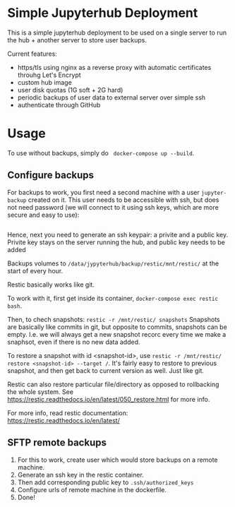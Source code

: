 # Simple Jupyterhub Deployment

This is a simple jupyterhub deployment to be used on a single server to run the hub + another server to store user backups.

Current features:
* https/tls using nginx as a reverse proxy with automatic certificates throuhg Let's Encrypt
* custom hub image
* user disk quotas (1G soft + 2G hard)
* periodic backups of user data to external server over simple ssh
* authenticate through GitHub

# Usage

To use without backups, simply do ` docker-compose up --build`.

## Configure backups

For backups to work, you first need a second machine with a user `jupyter-backup` created on it.
This user needs to be accessible with ssh, but does not need password (we will connect to it using
ssh keys, which are more secure and easy to use):

```bash

```

Hence, next you need to generate an ssh keypair: a privite and a public key.
Privite key stays on the server running the hub, and public key needs to be added



Backups volumes to `/data/jypyterhub/backup/restic/mnt/restic/` at the start of every hour.

Restic basically works like git.

To work with it, first get inside its container, `docker-compose exec restic bash`.

Then, to chech snapshots: `restic -r /mnt/restic/ snapshots`
Snapshots are basically like commits in git, but opposite to commits, snapshots can be
empty. I.e. we will always get a new snapshot recorc every time we make a snaphsot, even
if there is no new data added.

To restore a snapshot with id \<snapshot-id\>, use `restic -r /mnt/restic/ restore <snapshot-id> --target /`.
It's fairly easy to restore to previous snapshot, and then get back to current version as well. Just like git.

Restic can also restore particular file/directory as opposed to rollbacking the whole system.
See <https://restic.readthedocs.io/en/latest/050_restore.html> for more info.

For more info, read restic documentation: <https://restic.readthedocs.io/en/latest/>

## SFTP remote backups

1. For this to work, create user which would store backups on a remote machine.
2. Generate an ssh key in the restic container.
3. Then add corresponding public key to `.ssh/authorized_keys`
4. Configure urls of remote machine in the dockerfile.
5. Done!

